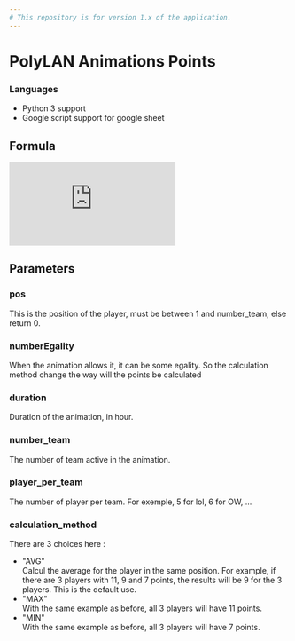 ```yaml
---
# This repository is for version 1.x of the application.
---
```


# PolyLAN Animations Points

### Languages
 - Python 3 support
 - Google script support for google sheet

## Formula
![](http://latex.codecogs.com/gif.latex?%5Clog%5F%7B25%7D%5Cbig%28number%5F%7Bteam%7D%5Ccdot%5Cfrac%7Bplayer%5F%7Bperteam%7D%7D%7B2%7D+15+player%5F%7Bperteam%7D%5Cbig%29%5Ccdot%5Clog%5F%7B1.05%7D%5Cbig%281+duration%5E2%5Cbig%29%5Ccdot%5Cfrac%7B100%7D%7B90+10%5Ccdot%A0player%5F%7Bperteam%7D%7D%5Ccdot%5Cexp%5Cbig%5B%5Cfrac%7B%2D1%7D%7B4%7D%5Ccdot%5Cbig%28%28pos%2D1%29%5Ccdot%5Csqrt%7B%5Cfrac%7B16%7D%7Bnumber%5F%7Bteam%7D%7D%7D+5%5Cbig%29%5Cbig%5D)

## Parameters
### pos
This is the position of the player, must be between 1 and number_team, else return 0.
### numberEgality
When the animation allows it, it can be some egality. So the calculation method change the way will the points be calculated
### duration
Duration of the animation, in hour.
### number_team
The number of team active in the animation.
### player_per_team
The number of player per team. For exemple, 5 for lol, 6 for OW, ...
### calculation_method
There are 3 choices here :
 - "AVG"<br />
Calcul the average for the player in the same position. For example, if there are 3 players with 11, 9 and 7 points, the results will be 9 for the 3 players. This is the default use.
 - "MAX"<br />
With the same example as before, all 3 players will have 11 points.
 - "MIN"<br />
With the same example as before, all 3 players will have 7 points.